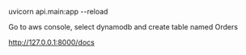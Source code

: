 <!-- Use uvicorn to start app -->
uvicorn api.main:app --reload

<!-- Create table on AWS console -->
Go to aws console, select dynamodb and create table named Orders

<!-- Enter api docs -->
http://127.0.0.1:8000/docs